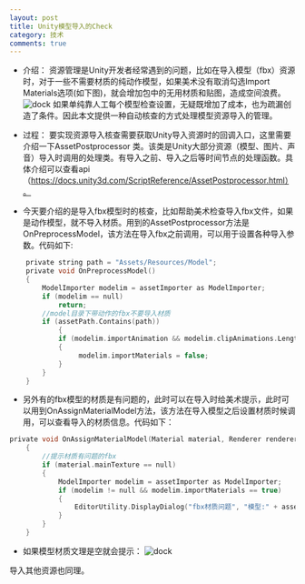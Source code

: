 ```yaml
---
layout: post
title: Unity模型导入的Check
category: 技术
comments: true
---
```


* 介绍：
资源管理是Unity开发者经常遇到的问题，比如在导入模型（fbx）资源时，对于一些不需要材质的纯动作模型，如果美术没有取消勾选Import Materials选项(如下图)，就会增加包中的无用材质和贴图，造成空间浪费。
![dock](http://liuxq.github.io/blog/images/fbxImport1.png)
如果单纯靠人工每个模型检查设置，无疑既增加了成本，也为疏漏创造了条件。因此本文提供一种自动核查的方式处理模型资源导入的管理。

* 过程：
要实现资源导入核查需要获取Unity导入资源时的回调入口，这里需要介绍一下AssetPostprocessor 类。该类是Unity大部分资源（模型、图片、声音）导入时调用的处理类。有导入之前、导入之后等时间节点的处理函数。具体介绍可以查看api（https://docs.unity3d.com/ScriptReference/AssetPostprocessor.html）。

* 今天要介绍的是导入fbx模型时的核查，比如帮助美术检查导入fbx文件，如果是动作模型，就不导入材质。用到的AssetPostprocessor方法是OnPreprocessModel，该方法在导入fbx之前调用，可以用于设置各种导入参数。代码如下:

```c
    private string path = "Assets/Resources/Model";
    private void OnPreprocessModel()
    {
        ModelImporter modelim = assetImporter as ModelImporter;
        if (modelim == null)
            return;
        //model目录下带动作的fbx不要导入材质
        if (assetPath.Contains(path))
            {
            if (modelim.importAnimation && modelim.clipAnimations.Length > 0 && modelim.importMaterials)
            {
                 modelim.importMaterials = false;
            }
        }
    }
```

* 另外有的fbx模型的材质是有问题的，此时可以在导入时给美术提示，此时可以用到OnAssignMaterialModel方法，该方法在导入模型之后设置材质时候调用，可以查看导入的材质信息。代码如下：

```c
private void OnAssignMaterialModel(Material material, Renderer renderer)
    {
        //提示材质有问题的fbx
        if (material.mainTexture == null)
        {
            ModelImporter modelim = assetImporter as ModelImporter;
            if (modelim != null && modelim.importMaterials == true)
            {
                EditorUtility.DisplayDialog("fbx材质问题", "模型:" + assetPath + "的材质mainTexture是空！请检查模型", "ok");
            }
        }
    }
```

* 如果模型材质文理是空就会提示：
![dock](http://liuxq.github.io/blog/images/fbxImport2.png)

导入其他资源也同理。

